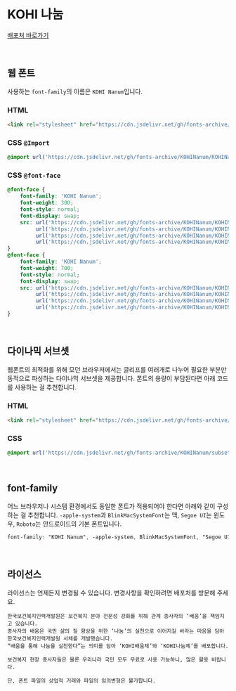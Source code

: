 # KOHI 나눔

[배포처 바로가기](https://csp.kohi.or.kr/user/bbs/BD_selectBbs.do?q_bbsCode=1070&q_bbscttSn=20211118135429370)

&nbsp;

## 웹 폰트

사용하는 `font-family`의 이름은 `KOHI Nanum`입니다.

### HTML

```html
<link rel="stylesheet" href="https://cdn.jsdelivr.net/gh/fonts-archive/KOHINanum/KOHINanum.css" type="text/css"/>
```

### CSS `@Import`

```css
@import url('https://cdn.jsdelivr.net/gh/fonts-archive/KOHINanum/KOHINanum.css');
```

### CSS `@font-face`

```css
@font-face {
    font-family: 'KOHI Nanum';
    font-weight: 300;
    font-style: normal;
    font-display: swap;
    src: url('https://cdn.jsdelivr.net/gh/fonts-archive/KOHINanum/KOHINanumLight.woff2') format('woff2'),
         url('https://cdn.jsdelivr.net/gh/fonts-archive/KOHINanum/KOHINanumLight.woff') format('woff'),
         url('https://cdn.jsdelivr.net/gh/fonts-archive/KOHINanum/KOHINanumLight.otf') format('opentype'),
         url('https://cdn.jsdelivr.net/gh/fonts-archive/KOHINanum/KOHINanumLight.ttf') format('truetype');
}
@font-face {
    font-family: 'KOHI Nanum';
    font-weight: 700;
    font-style: normal;
    font-display: swap;
    src: url('https://cdn.jsdelivr.net/gh/fonts-archive/KOHINanum/KOHINanumBold.woff2') format('woff2'),
         url('https://cdn.jsdelivr.net/gh/fonts-archive/KOHINanum/KOHINanumBold.woff') format('woff'),
         url('https://cdn.jsdelivr.net/gh/fonts-archive/KOHINanum/KOHINanumBold.otf') format('opentype'),
         url('https://cdn.jsdelivr.net/gh/fonts-archive/KOHINanum/KOHINanumBold.ttf') format('truetype');
}
```

&nbsp;

## 다이나믹 서브셋

웹폰트의 최적화를 위해 모던 브라우저에서는 글리프를 여러개로 나누어 필요한 부분만 동적으로 파싱하는 다이나믹 서브셋을 제공합니다. 폰트의 용량이 부담된다면 아래 코드를 사용하는 걸 추천합니다.

### HTML

```html
<link rel="stylesheet" href="https://cdn.jsdelivr.net/gh/fonts-archive/KOHINanum/subsets/KOHINanum-dynamic-subset.css" type="text/css"/>
```

### CSS

```css
@import url('https://cdn.jsdelivr.net/gh/fonts-archive/KOHINanum/subsets/KOHINanum-dynamic-subset.css');
```

&nbsp;

## font-family

어느 브라우저나 시스템 환경에서도 동일한 폰트가 적용되어야 한다면 아래와 같이 구성하는 걸 추천합니다. `-apple-system`과 `BlinkMacSystemFont`는 맥, `Segoe UI`는 윈도우, `Roboto`는 안드로이드의 기본 폰트입니다.


```css
font-family: "KOHI Nanum", -apple-system, BlinkMacSystemFont, "Segoe UI", Roboto, Oxygen, Ubuntu, Cantarell, "Open Sans", "Helvetica Neue", sans-serif;
```

&nbsp;

## 라이선스

라이선스는 언제든지 변경될 수 있습니다. 변경사항을 확인하려면 배포처를 방문해 주세요.

```
한국보건복지인력개발원은 보건복지 분야 전문성 강화를 위해 관계 종사자의 ‘배움’을 책임지고 있습니다. 
종사자의 배움은 국민 삶의 질 향상을 위한 ‘나눔’의 실천으로 이어지길 바라는 마음을 담아 한국보건복지인력개발원 서체를 개발했습니다. 
“배움을 통해 나눔을 실천한다”는 의미를 담아 ‘KOHI배움체’와 ‘KOHI나눔체’를 배포합니다. 
 
보건복지 현장 종사자들은 물론 우리나라 국민 모두 무료로 사용 가능하니, 많은 활용 바랍니다. 
 
단, 폰트 파일의 상업적 거래와 파일의 임의변형은 불가합니다.
```
